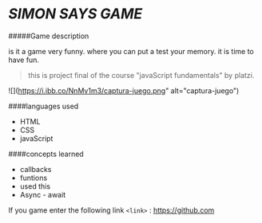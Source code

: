 # _SIMON SAYS GAME_

#####Game description

is it a game very funny. where you can put a test your memory. it is time to have fun.

> this is project final of the course "javaScript fundamentals" by platzi.

![](https://i.ibb.co/NnMv1m3/captura-juego.png" alt="captura-juego")

####languages ​​used

- HTML
- CSS
- javaScript

####concepts learned

- callbacks
- funtions
- used this
- Async - await

If you game enter the following link `<link>` : <https://github.com>
